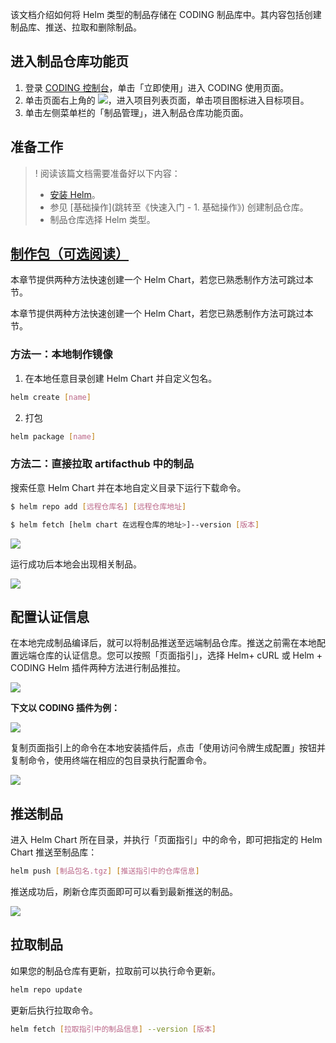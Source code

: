 该文档介绍如何将 Helm 类型的制品存储在 CODING 制品库中。其内容包括创建制品库、推送、拉取和删除制品。

## 进入制品仓库功能页

1. 登录 [CODING 控制台](https://console.cloud.tencent.com/coding)，单击「立即使用」进入 CODING 使用页面。
2. 单击页面右上角的 <img src ="https://main.qcloudimg.com/raw/d94a8e60dd3a41d0af07d72ae0e9d70e.png" style ="margin:0">，进入项目列表页面，单击项目图标进入目标项目。
3. 单击左侧菜单栏的「制品管理」，进入制品仓库功能页面。

## 准备工作

>! 阅读该篇文档需要准备好以下内容：
> -   [安装 Helm](https://helm.sh/docs/intro/install/)。
> -   参见 [基础操作](跳转至《快速入门 - 1. 基础操作》) 创建制品仓库。
> -   制品仓库选择 Helm 类型。

## [制作包（可选阅读）](id:helm-chart)

本章节提供两种方法快速创建一个 Helm Chart，若您已熟悉制作方法可跳过本节。

本章节提供两种方法快速创建一个 Helm Chart，若您已熟悉制作方法可跳过本节。

### 方法一：本地制作镜像

1.  在本地任意目录创建 Helm Chart 并自定义包名。

```bash
helm create [name]
```

2.  打包

```bash
helm package [name]
```

### 方法二：直接拉取 artifacthub 中的制品

搜索任意 Helm Chart 并在本地自定义目录下运行下载命令。

```bash
$ helm repo add [远程仓库名] [远程仓库地址]

$ helm fetch [helm chart 在远程仓库的地址>]--version [版本]
```

![](https://help-assets.codehub.cn/enterprise/20210208110621.png)

运行成功后本地会出现相关制品。

![](https://help-assets.codehub.cn/enterprise/20210208110800.png)

## 配置认证信息

在本地完成制品编译后，就可以将制品推送至远端制品仓库。推送之前需在本地配置远端仓库的认证信息。您可以按照「页面指引」，选择 Helm+ cURL 或 Helm + CODING Helm 插件两种方法进行制品推拉。

![](https://help-assets.codehub.cn/enterprise/20210208112302.png)

**下文以 CODING 插件为例：**

![](https://help-assets.codehub.cn/enterprise/20210208114816.png)

复制页面指引上的命令在本地安装插件后，点击「使用访问令牌生成配置」按钮并复制命令，使用终端在相应的包目录执行配置命令。

![](https://help-assets.codehub.cn/enterprise/20210208113723.png)

## 推送制品

进入 Helm Chart 所在目录，并执行「页面指引」中的命令，即可把指定的 Helm Chart 推送至制品库：

```bash
helm push [制品包名.tgz] [推送指引中的仓库信息]
```

推送成功后，刷新仓库页面即可可以看到最新推送的制品。

![](https://help-assets.codehub.cn/enterprise/20210208141007.png)

## 拉取制品

如果您的制品仓库有更新，拉取前可以执行命令更新。

```bash
helm repo update
```

更新后执行拉取命令。

```bash
helm fetch [拉取指引中的制品信息] --version [版本]
```